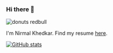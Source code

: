 ### Hi there 👋

![donuts redbull](https://user-images.githubusercontent.com/25480443/109664826-911df280-7b93-11eb-98c6-2fd125ef488c.gif)

I'm Nirmal Khedkar. Find my resume [here](https://nirmalhk7.tech/Resume.pdf).

[![GitHub stats](https://github-readme-stats.vercel.app/api?username=nirmalhk7&theme=radical)](https://github.com/nirmalhk7)

